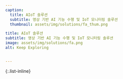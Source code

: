 ```yaml
---
caption:
  title: AIoT 솔루션
  subtitle: 영상 기반 AI 기능 수행 및 IoT 모니터링 솔루션
  thumbnail: assets/img/solutions/fa_thum.png

title: AIoT 솔루션
subtitle: 영상 기반 AI 기능 수행 및 IoT 모니터링 솔루션
image: assets/img/solutions/fa.png
alt: Keep Exploring


---
```

{:.list-inline}
